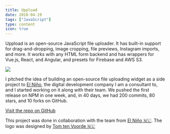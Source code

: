 ```yaml
---
title: Uppload
date: 2018-04-19
tags: ["JavaScript"]
type: content
icon: true
---
```


Uppload is an open-source JavaScript file uploader. It has built-in support for drag-and-dropping, image cropping, file previews,  Instagram imports, and more. It works with any HTML form backend and has wrappers for Vue.js, React, and Angular, and presets for Firebase and AWS S3.

<!--more-->

![](https://user-images.githubusercontent.com/2841780/40658486-bac5ca08-634b-11e8-895e-a788a89f8dd0.gif)

I pitched the idea of building an open-source file uploading widget as a side project to [El Niño](https://www.elnino.tech), the digital development company I am a consultant to, and I started working on it along with their team. We pushed the first release on NPM in one week, and, in 40 days, we had 200 commits, 80 stars, and 10 forks on GitHub.

[Visit the repo on GitHub](https://github.com/elninotech/uppload)

<footer>This project was done in collaboration with the team from <a href="https://www.elnino.tech">El Niño 🇳🇱</a>. The logo was designed by <a href="http://www.welovewhatwedo.nl/">Tom ten Voorde 🇳🇱</a></footer>